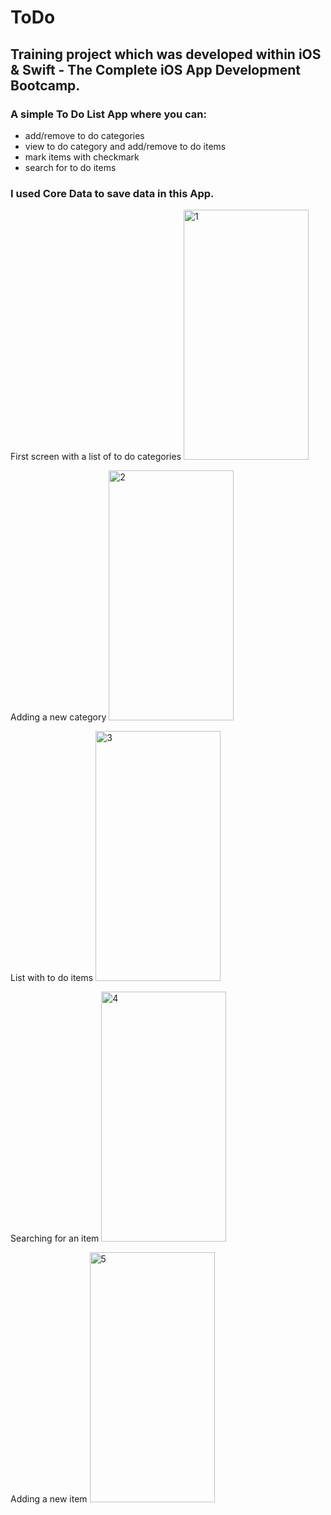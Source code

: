 # ToDo

## Training project which was developed within iOS & Swift - The Complete iOS App Development Bootcamp. 
### A simple To Do List App where you can:
- add/remove to do categories 
- view to do category and add/remove to do items
- mark items with checkmark 
- search for to do items 

### I used Core Data to save data in this App.

First screen with a list of to do categories 
<img src="https://user-images.githubusercontent.com/78254571/135748211-3611ff3a-7c47-4a5b-8338-57e304191ea0.png" alt="1" width="200" height="400" />

Adding a new category 
<img src="https://user-images.githubusercontent.com/78254571/135748258-794b8320-a0db-4dd7-b6a4-b5e9fad7b161.png" alt="2" width="200" height="400" />


List with to do items 
<img src="https://user-images.githubusercontent.com/78254571/135748474-582fd305-8eec-44b8-811e-2edc4435ae9b.png" alt="3" width="200" height="400" />

Searching for an item 
<img src="https://user-images.githubusercontent.com/78254571/135748462-dd2c27fe-bae5-4a23-8582-a739e8639f54.png" alt="4" width="200" height="400" />

Adding a new item 
<img src="https://user-images.githubusercontent.com/78254571/135748499-208e924c-0e34-486d-a99c-1f673c00b90e.png" alt="5" width="200" height="400" />


